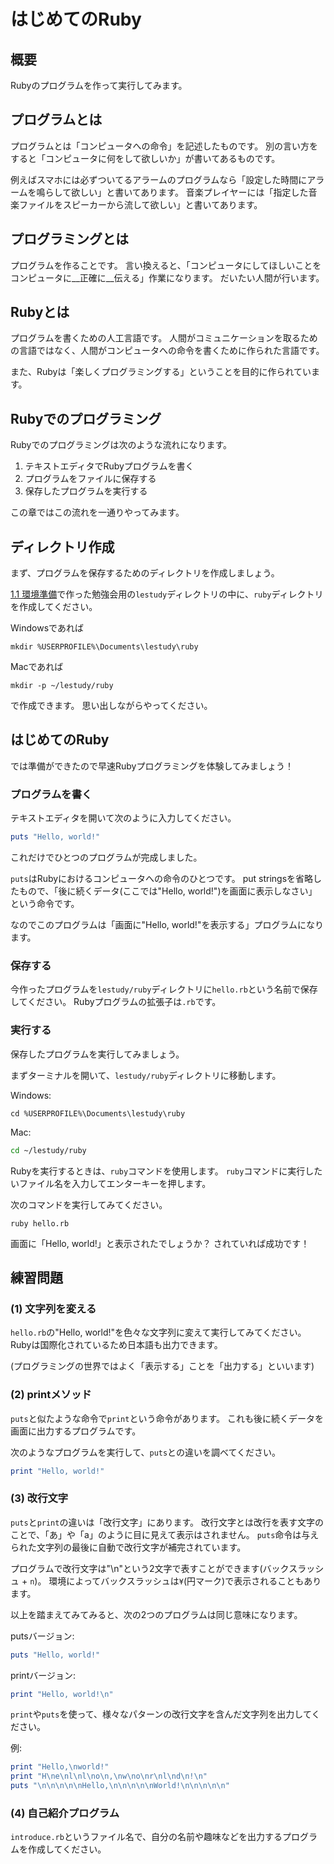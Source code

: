 # はじめてのRuby
## 概要
Rubyのプログラムを作って実行してみます。

## プログラムとは
プログラムとは「コンピュータへの命令」を記述したものです。
別の言い方をすると「コンピュータに何をして欲しいか」が書いてあるものです。

例えばスマホには必ずついてるアラームのプログラムなら「設定した時間にアラームを鳴らして欲しい」と書いてあります。
音楽プレイヤーには「指定した音楽ファイルをスピーカーから流して欲しい」と書いてあります。

## プログラミングとは
プログラムを作ることです。
言い換えると、「コンピュータにしてほしいことをコンピュータに__正確に__伝える」作業になります。
だいたい人間が行います。

## Rubyとは
プログラムを書くための人工言語です。
人間がコミュニケーションを取るための言語ではなく、人間がコンピュータへの命令を書くために作られた言語です。

また、Rubyは「楽しくプログラミングする」ということを目的に作られています。

## Rubyでのプログラミング
Rubyでのプログラミングは次のような流れになります。

1. テキストエディタでRubyプログラムを書く
2. プログラムをファイルに保存する
3. 保存したプログラムを実行する

この章ではこの流れを一通りやってみます。

## ディレクトリ作成
まず、プログラムを保存するためのディレクトリを作成しましょう。

[1.1 環境準備](https://nownabe.gitbooks.io/webapp_tutorial/content/html/environments.html)で作った勉強会用の`lestudy`ディレクトリの中に、`ruby`ディレクトリを作成してください。

Windowsであれば

```
mkdir %USERPROFILE%\Documents\lestudy\ruby
```

Macであれば

```
mkdir -p ~/lestudy/ruby
```

で作成できます。
思い出しながらやってください。

## はじめてのRuby
では準備ができたので早速Rubyプログラミングを体験してみましょう！

### プログラムを書く
テキストエディタを開いて次のように入力してください。

```ruby
puts "Hello, world!"
```

これだけでひとつのプログラムが完成しました。

`puts`はRubyにおけるコンピュータへの命令のひとつです。
put stringsを省略したもので、「後に続くデータ(ここでは"Hello, world!")を画面に表示しなさい」という命令です。

なのでこのプログラムは「画面に"Hello, world!"を表示する」プログラムになります。

### 保存する
今作ったプログラムを`lestudy/ruby`ディレクトリに`hello.rb`という名前で保存してください。
Rubyプログラムの拡張子は`.rb`です。

### 実行する
保存したプログラムを実行してみましょう。

まずターミナルを開いて、`lestudy/ruby`ディレクトリに移動します。

Windows:

```
cd %USERPROFILE%\Documents\lestudy\ruby
```

Mac:

```bash
cd ~/lestudy/ruby
```

Rubyを実行するときは、`ruby`コマンドを使用します。
`ruby`コマンドに実行したいファイル名を入力してエンターキーを押します。

次のコマンドを実行してみてください。

```
ruby hello.rb
```

画面に「Hello, world!」と表示されたでしょうか？
されていれば成功です！

## 練習問題
### (1) 文字列を変える
`hello.rb`の"Hello, world!"を色々な文字列に変えて実行してみてください。
Rubyは国際化されているため日本語も出力できます。

(プログラミングの世界ではよく「表示する」ことを「出力する」といいます)

### (2) printメソッド
`puts`と似たような命令で`print`という命令があります。
これも後に続くデータを画面に出力するプログラムです。

次のようなプログラムを実行して、`puts`との違いを調べてください。

```ruby
print "Hello, world!"
```

### (3) 改行文字
`puts`と`print`の違いは「改行文字」にあります。
改行文字とは改行を表す文字のことで、「あ」や「a」のように目に見えて表示はされません。
`puts`命令は与えられた文字列の最後に自動で改行文字が補完されています。

プログラムで改行文字は"\n"という2文字で表すことができます(バックスラッシュ + `n`)。
環境によってバックスラッシュは`¥`(円マーク)で表示されることもあります。

以上を踏まえてみてみると、次の2つのプログラムは同じ意味になります。

putsバージョン:

```ruby
puts "Hello, world!"
```

printバージョン:

```ruby
print "Hello, world!\n"
```

`print`や`puts`を使って、様々なパターンの改行文字を含んだ文字列を出力してください。

例:

```ruby
print "Hello,\nworld!"
print "H\ne\nl\nl\no\n,\nw\no\nr\nl\nd\n!\n"
puts "\n\n\n\n\nHello,\n\n\n\n\nWorld!\n\n\n\n\n"
```

### (4) 自己紹介プログラム
`introduce.rb`というファイル名で、自分の名前や趣味などを出力するプログラムを作成してください。